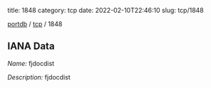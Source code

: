 title: 1848
category: tcp
date: 2022-02-10T22:46:10
slug: tcp/1848

[portdb](/) / [tcp](/category/tcp.html) / 1848


## IANA Data

_Name:_ fjdocdist

_Description:_ fjdocdist

